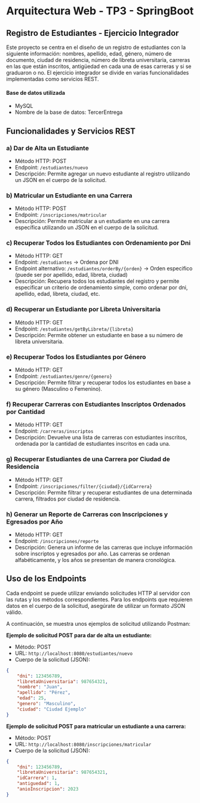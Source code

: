 # Arquitectura Web - TP3 - SpringBoot

## Registro de Estudiantes - Ejercicio Integrador

Este proyecto se centra en el diseño de un registro de estudiantes con la siguiente información: nombres, apellido, edad, género, número de documento, ciudad de residencia, número de libreta universitaria, carreras en las que están inscritos, antigüedad en cada una de esas carreras y si se graduaron o no. El ejercicio integrador se divide en varias funcionalidades implementadas como servicios REST.

#### Base de datos utilizada
- MySQL
- Nombre de la base de datos: TercerEntrega


## Funcionalidades y Servicios REST

### a) Dar de Alta un Estudiante

- Método HTTP: POST
- Endpoint: `/estudiantes/nuevo`
- Descripción: Permite agregar un nuevo estudiante al registro utilizando un JSON en el cuerpo de la solicitud.

### b) Matricular un Estudiante en una Carrera

- Método HTTP: POST
- Endpoint: `/inscripciones/matricular`
- Descripción: Permite matricular a un estudiante en una carrera específica utilizando un JSON en el cuerpo de la solicitud.

### c) Recuperar Todos los Estudiantes con Ordenamiento por Dni

- Método HTTP: GET
- Endpoint: `/estudiantes` -> Ordena por DNI
- Endpoint alternativo: `/estudiantes/orderBy/{orden}` -> Orden especifico (puede ser por apellido, edad, libreta, ciudad) 
- Descripción: Recupera todos los estudiantes del registro y permite especificar un criterio de ordenamiento simple, como ordenar por dni, apellido, edad, libreta, ciudad, etc.

### d) Recuperar un Estudiante por Libreta Universitaria

- Método HTTP: GET
- Endpoint: `/estudiantes/getByLibreta/{libreta}`
- Descripción: Permite obtener un estudiante en base a su número de libreta universitaria.

### e) Recuperar Todos los Estudiantes por Género

- Método HTTP: GET
- Endpoint: `/estudiantes/genre/{genero}`
- Descripción: Permite filtrar y recuperar todos los estudiantes en base a su género (Masculino o Femenino).

### f) Recuperar Carreras con Estudiantes Inscriptos Ordenados por Cantidad

- Método HTTP: GET
- Endpoint: `/carreras/inscriptos`
- Descripción: Devuelve una lista de carreras con estudiantes inscritos, ordenada por la cantidad de estudiantes inscritos en cada una.

### g) Recuperar Estudiantes de una Carrera por Ciudad de Residencia

- Método HTTP: GET
- Endpoint: `/inscripciones/filter/{ciudad}/{idCarrera}`
- Descripción: Permite filtrar y recuperar estudiantes de una determinada carrera, filtrados por ciudad de residencia.

### h) Generar un Reporte de Carreras con Inscripciones y Egresados por Año

- Método HTTP: GET
- Endpoint: `/inscripciones/reporte`
- Descripción: Genera un informe de las carreras que incluye información sobre inscriptos y egresados por año. Las carreras se ordenan alfabéticamente, y los años se presentan de manera cronológica.
## Uso de los Endpoints

Cada endpoint se puede utilizar enviando solicitudes HTTP al servidor con las rutas y los métodos correspondientes. Para los endpoints que requieren datos en el cuerpo de la solicitud, asegúrate de utilizar un formato JSON válido.

A continuación, se muestra unos ejemplos de solicitud utilizando Postman:

**Ejemplo de solicitud POST para dar de alta un estudiante:**

- Método: POST
- URL: `http://localhost:8080/estudiantes/nuevo`
- Cuerpo de la solicitud (JSON):

```json
{
    "dni": 123456789,
    "libretaUniversitaria": 987654321,
    "nombre": "Juan",
    "apellido": "Pérez",
    "edad": 25,
    "genero": "Masculino",
    "ciudad": "Ciudad Ejemplo"
}
```

**Ejemplo de solicitud POST para matricular un estudiante a una carrera:**

- Método: POST
- URL: `http://localhost:8080/inscripciones/matricular`
- Cuerpo de la solicitud (JSON):

```json
{
    "dni": 123456789,
    "libretaUniversitaria": 987654321,
    "idCarrera": 1, 
    "antiguedad": 1,
    "anioInscripcion": 2023
}
```
